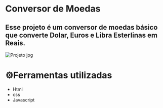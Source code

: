 # Conversor de Moedas
## Esse projeto é um conversor de moedas básico que converte Dolar, Euros e Libra Esterlinas em Reais. 

![Projeto jpg](https://github.com/user-attachments/assets/07bd8bdb-e6cd-423e-86d9-b411defe390f)



# ⚙️Ferramentas utilizadas 
- Html 
- css 
- Javascript
